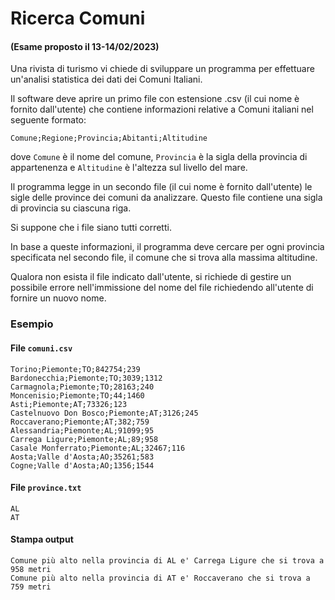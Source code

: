 # Ricerca Comuni

#### (Esame proposto il 13-14/02/2023)

Una rivista di turismo vi chiede di sviluppare un programma per effettuare un'analisi 
statistica dei dati dei Comuni Italiani.

Il software deve aprire un primo file con estensione .csv (il cui nome è fornito 
dall'utente) che contiene informazioni relative a Comuni italiani nel seguente formato:

    Comune;Regione;Provincia;Abitanti;Altitudine

dove `Comune` è il nome del comune, `Provincia` è la sigla della provincia di 
appartenenza e `Altitudine` è l'altezza sul livello del mare.

Il programma legge in un secondo file (il cui nome è fornito dall'utente) 
le sigle delle province dei comuni da analizzare. Questo file contiene una 
sigla di provincia su ciascuna riga.

Si suppone che i file siano tutti corretti.

In base a queste informazioni, il programma deve cercare per ogni provincia specificata nel secondo file, il comune che si trova alla massima altitudine.

Qualora non esista il file indicato dall'utente, si richiede di gestire un possibile
errore nell'immissione del nome del file richiedendo all'utente di fornire un nuovo nome.

### Esempio

#### File `comuni.csv`

    Torino;Piemonte;TO;842754;239
    Bardonecchia;Piemonte;TO;3039;1312
    Carmagnola;Piemonte;TO;28163;240
    Moncenisio;Piemonte;TO;44;1460
    Asti;Piemonte;AT;73326;123
    Castelnuovo Don Bosco;Piemonte;AT;3126;245
    Roccaverano;Piemonte;AT;382;759
    Alessandria;Piemonte;AL;91099;95
    Carrega Ligure;Piemonte;AL;89;958
    Casale Monferrato;Piemonte;AL;32467;116
    Aosta;Valle d'Aosta;AO;35261;583
    Cogne;Valle d'Aosta;AO;1356;1544

#### File `province.txt`

    AL
    AT
 
#### Stampa output

    Comune più alto nella provincia di AL e' Carrega Ligure che si trova a 958 metri
    Comune più alto nella provincia di AT e' Roccaverano che si trova a 759 metri